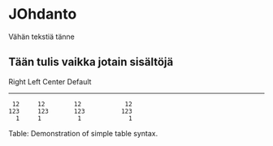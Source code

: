 JOhdanto
===============

Vähän tekstiä tänne

Tään tulis vaikka jotain sisältöjä
---------------

  Right     Left     Center     Default
-------     ------ ----------   -------
     12     12        12            12
    123     123       123          123
      1     1          1             1

Table:  Demonstration of simple table syntax.
